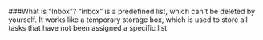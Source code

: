 ###What is “Inbox”?
“Inbox” is a predefined list, which can't be deleted by yourself. It works like a temporary storage box, which is used to store all tasks that have not been assigned a specific list.
